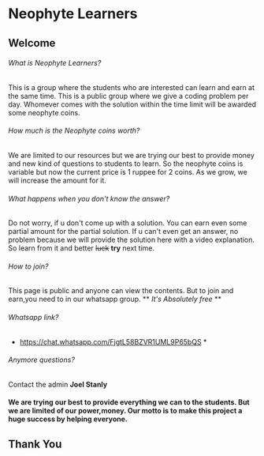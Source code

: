 # Neophyte Learners

## Welcome

###### What is Neophyte Learners?
This is a group where the students who are interested can learn and earn at the same time. This is a public group where we give a coding problem per day. Whomever comes with the solution within the time limit will be awarded some neophyte coins.

###### How much is the Neophyte coins worth?
We are limited to our resources but we are trying our best to provide money and new kind of questions to students to learn. So the neophyte coins is variable but now the current price is 1 ruppee for 2 coins. As we grow, we will increase the amount for it.

###### What happens when you don't know the answer?
Do not worry, if u don't come up with a solution. You can earn even some partial amount for the partial solution. If u can't even get an answer, no problem because we will provide the solution here with a video explanation. So learn from it and better ~~luck~~ **try** next time.

###### How to join?
This page is public and anyone can view the contents. But to join and earn,you need to in our whatsapp group. ** *It's Absolutely free* **

###### Whatsapp link?
* https://chat.whatsapp.com/FjgtL58BZVR1UML9P65bQS *

###### Anymore questions?
Contact the admin **Joel Stanly**



#### We are trying our best to provide everything we can to the students. But we are limited of our power,money. Our motto is to make this project a huge success by helping everyone.


## Thank You
